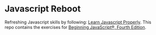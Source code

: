 # Javascript Reboot

Refreshing Javascript skills by following: [Learn Javascript Properly](http://javascriptissexy.com/how-to-learn-javascript-properly/). This repo contains the exercises for [Beginning JavaScript®, Fourth Edition](http://amzn.com/0470525932).
